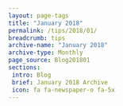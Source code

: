 ```yaml
---
layout: page-tags
title: "January 2018"
permalink: /tips/2018/01/
breadcrumb: tips
archive-name: "January 2018"
archive-type: Monthly
page_source: Blog201801
sections:
 intro: Blog
 brief: January 2018 Archive
 icon: fa fa-newspaper-o fa-5x
---
```

